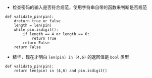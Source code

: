 - 检查密码的输入是否符合规范，使用字符串自带的函数来判断是否规范
```
def validate_pin(pin):
    #return true or false
    length = len(pin)
    while pin.isdigit():
        if length == 4 or length == 6:
            return True
        return False
    return False
```
- 精华，现在才明白 `len(pin) in (4,6)` 的返回值是 `bool` 类型
```
def validata_pin(pin):
    return len(pin) in (4,6) and pin.isdigit()
```
